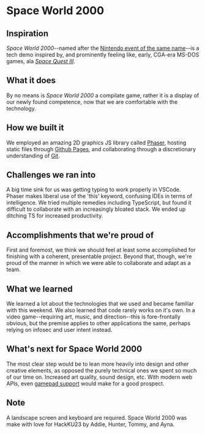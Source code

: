 # Space World 2000

## Inspiration
_Space World 2000_--named after the [Nintendo event of the same name](https://en.wikipedia.org/wiki/Nintendo_Space_World)--is a tech demo inspired by, and prominently feeling like, early, CGA-era MS-DOS games, ala [_Space Quest III_](https://en.wikipedia.org/wiki/Space_Quest_III).
## What it does
By no means is _Space World 2000_ a compilate game, rather it is a display of our newly found competence, now that we are comfortable with the technology.
## How we built it
We employed an amazing 2D graphics JS library called [Phaser](https://phaser.io/), hosting static files through [Github Pages](https://pages.github.com/), and collaborating through a discretionary understanding of [Git](https://git-scm.org/). 
## Challenges we ran into
A big time sink for us was getting typing to work properly in VSCode. Phaser makes liberal use of the 'this' keyword, confusing IDEs in terms of intelligence. We tried multiple remedies including TypeScript, but found it difficult to collaborate with an increasingly bloated stack. We ended up ditching TS for increased productivity.
## Accomplishments that we're proud of
First and foremost, we think we should feel at least some accomplished for finishing with a coherent, presentable project. Beyond that, though, we're proud of the manner in which we were able to collaborate and adapt as a team. 
## What we learned
We learned a lot about the technologies that we used and became familiar with this weekend. We also learned that code rarely works on it's own. In a video game--requiring art, music, and direction--this is fore-frontally obvious, but the premise applies to other applications the same, perhaps relying on infosec and user intent instead.
## What's next for Space World 2000
The most clear step would be to lean more heavily into design and other creative elements, as opposed the purely technical ones we spent so much of our time on. Increased art quality, sound design, etc. With modern web APIs, even [gamepad support](https://developer.mozilla.org/en-US/docs/Web/API/Gamepad_API/Using_the_Gamepad_API)  would make for a good prospect.
## Note
 A landscape screen and keyboard are required.
 Space World 2000 was make with love for HackKU23 by Addie, Hunter, Tommy, and Ayna.
